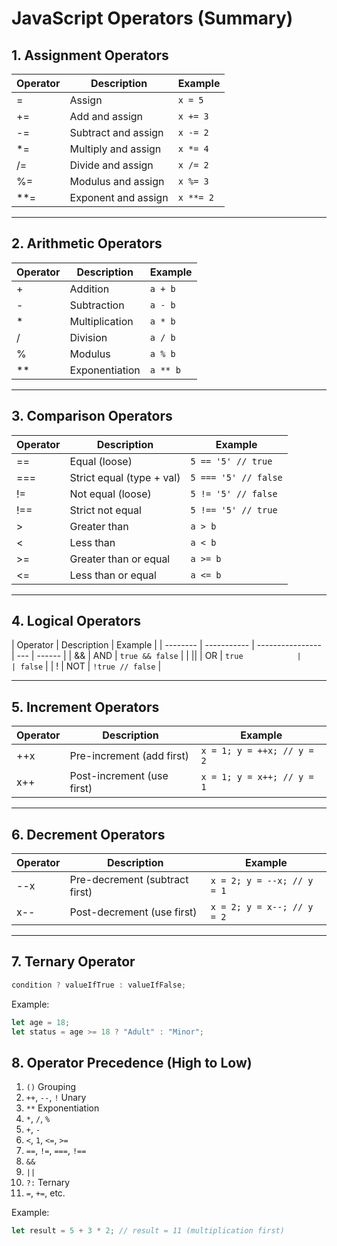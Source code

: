 # JavaScript Operators (Summary)

## 1. Assignment Operators

| Operator | Description         | Example   |
| -------- | ------------------- | --------- |
| =        | Assign              | `x = 5`   |
| +=       | Add and assign      | `x += 3`  |
| -=       | Subtract and assign | `x -= 2`  |
| \*=      | Multiply and assign | `x *= 4`  |
| /=       | Divide and assign   | `x /= 2`  |
| %=       | Modulus and assign  | `x %= 3`  |
| \*\*=    | Exponent and assign | `x **= 2` |

---

## 2. Arithmetic Operators

| Operator | Description    | Example  |
| -------- | -------------- | -------- |
| +        | Addition       | `a + b`  |
| -        | Subtraction    | `a - b`  |
| \*       | Multiplication | `a * b`  |
| /        | Division       | `a / b`  |
| %        | Modulus        | `a % b`  |
| \*\*     | Exponentiation | `a ** b` |

---

## 3. Comparison Operators

| Operator | Description               | Example              |
| -------- | ------------------------- | -------------------- |
| ==       | Equal (loose)             | `5 == '5' // true`   |
| ===      | Strict equal (type + val) | `5 === '5' // false` |
| !=       | Not equal (loose)         | `5 != '5' // false`  |
| !==      | Strict not equal          | `5 !== '5' // true`  |
| >        | Greater than              | `a > b`              |
| <        | Less than                 | `a < b`              |
| >=       | Greater than or equal     | `a >= b`             |
| <=       | Less than or equal        | `a <= b`             |

---

## 4. Logical Operators

| Operator | Description | Example          |
| -------- | ----------- | ---------------- | --- | ------ |
| &&       | AND         | `true && false`  |
| \|\|     | OR          | `true            |     | false` |
| !        | NOT         | `!true // false` |

---

## 5. Increment Operators

| Operator | Description                | Example                    |
| -------- | -------------------------- | -------------------------- |
| ++x      | Pre-increment (add first)  | `x = 1; y = ++x; // y = 2` |
| x++      | Post-increment (use first) | `x = 1; y = x++; // y = 1` |

---

## 6. Decrement Operators

| Operator | Description                    | Example                    |
| -------- | ------------------------------ | -------------------------- |
| --x      | Pre-decrement (subtract first) | `x = 2; y = --x; // y = 1` |
| x--      | Post-decrement (use first)     | `x = 2; y = x--; // y = 2` |

---

## 7. Ternary Operator

```js
condition ? valueIfTrue : valueIfFalse;
```

Example:

```js
let age = 18;
let status = age >= 18 ? "Adult" : "Minor";
```

## 8. Operator Precedence (High to Low)

1. `()` Grouping
2. `++`, `--`, `!` Unary
3. `**` Exponentiation
4. `*`, `/`, `%`
5. `+`, `-`
6. `<`, `1`, `<=`, `>=`
7. `==`, `!=`, `===`, `!==`
8. `&&`
9. `||`
10. `?:` Ternary
11. `=`, `+=`, etc.

Example:

```js
let result = 5 + 3 * 2; // result = 11 (multiplication first)
```
